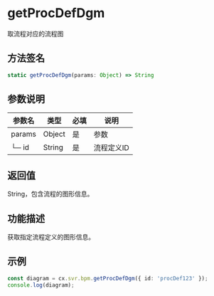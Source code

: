 # getProcDefDgm

取流程对应的流程图

## 方法签名
```typescript
static getProcDefDgm(params: Object) => String
```

## 参数说明
| 参数名 | 类型 | 必填 | 说明 |
|--------|------|------|------|
| params | Object | 是 | 参数 |
| └─ id | String | 是 | 流程定义ID |

## 返回值
String，包含流程的图形信息。

## 功能描述
获取指定流程定义的图形信息。

## 示例
```typescript
const diagram = cx.svr.bpm.getProcDefDgm({ id: 'procDef123' });
console.log(diagram);
``` 